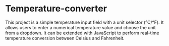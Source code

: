 # Temperature-converter
This project is a simple temperature input field with a unit selector (°C/°F). It allows users to enter a numerical temperature value and choose the unit from a dropdown. It can be extended with JavaScript to perform real-time temperature conversion between Celsius and Fahrenheit. 
